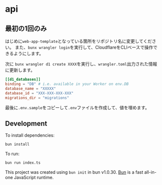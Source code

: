 # api

## 最初の1回のみ

はじめに`web-app-template`となっている箇所をリポジトリ名に変更してください。
また、`bunx wrangler login`を実行して、CloudflareをCLIベースで操作できるようにします。

次に `bunx wrangler d1 create XXXX`を実行し、`wrangler.toml`出力された情報に更新します。

```toml
[[d1_databases]]
binding = "DB" # i.e. available in your Worker on env.DB
database_name = "XXXXX"
database_id = "XXX-XXX-XXX-XXX"
migrations_dir = "migrations"
```

最後に`.env.sample`をコピーして`.env`ファイルを作成して、値を埋めます。

## Development

To install dependencies:

```bash
bun install
```

To run:

```bash
bun run index.ts
```

This project was created using `bun init` in bun v1.0.30. [Bun](https://bun.sh) is a fast all-in-one JavaScript runtime.
